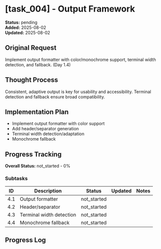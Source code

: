 # [task_004] - Output Framework

**Status:** pending  
**Added:** 2025-08-02  
**Updated:** 2025-08-02

## Original Request
Implement output formatter with color/monochrome support, terminal width detection, and fallback. (Day 1.4)

## Thought Process
Consistent, adaptive output is key for usability and accessibility. Terminal detection and fallback ensure broad compatibility.

## Implementation Plan
- Implement output formatter with color support
- Add header/separator generation
- Terminal width detection/adaptation
- Monochrome fallback

## Progress Tracking

**Overall Status:** not_started - 0%

### Subtasks
| ID | Description | Status | Updated | Notes |
|----|-------------|--------|---------|-------|
| 4.1 | Output formatter | not_started |  |  |
| 4.2 | Header/separator | not_started |  |  |
| 4.3 | Terminal width detection | not_started |  |  |
| 4.4 | Monochrome fallback | not_started |  |  |

## Progress Log
